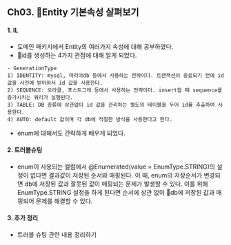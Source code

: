 ## Ch03. Entity 기본속성 살펴보기
#### 1. IL
- 도메인 패키지에서 Entity의 여러가지 속성에 대해 공부하였다.
- id를 생성하는 4가지 관점에 대해 알게 되었다.
```
- GenerationType
1) IDENTITY: mysql, 마리아db 등에서 사용하는 전략이다. 트랜잭션이 종료되기 전에 id 값을 사전에 받아와서 id 값을 사용한다.
2) SEQUENCE: 오라클, 포스트그레 등에서 사용하는 전략이다. insert할 때 sequence를 증가시키는 쿼리가 실행된다.
3) TABLE: DB 종류에 상관없이 id 값을 관리하는 별도의 테이블을 두어 id를 추출하여 사용한다.
4) AUTO: default 값이며 각 db에 적절한 방식을 사용한다고 한다.
```
- enum에 대해서도 간략하게 배우게 되었다.
#### 2. 트러블슈팅
- enum이 사용되는 컬럼에서 @Enumerated(value = EnumType.STRING)의 설정이 없다면 결과값이 저장된 순서와 매핑된다.
이 때, enum의 저장순서가 변경되면 db에 저장된 값과 잘못된 값이 매핑되는 문제가 발생할 수 있다.
이를 위해 EnumType.STRING 설정을 하게 된다면 순서에 상관 없이 db에 저장된 값과 매핑되어 문제를 해결할 수 있다.
#### 3. 추가 정리 
- 트러블 슈팅 관련 내용 정리하기
